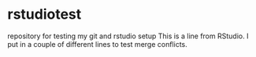 # rstudiotest
repository for testing my git and rstudio setup
This is a line from RStudio.
I put in a couple of different lines to test merge conflicts.
